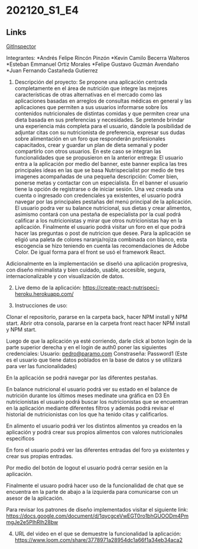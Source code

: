 # 202120_S1_E4

## Links
[GitInspector](https://isis3710-uniandes.github.io/202120_S1_E4/reports)

Integrantes:
*Andrés Felipe Rincón Pinzón
*Kevin Camilo Becerra Walteros
*Esteban Emmanuel Ortiz Morales
*Felipe Gustavo Guzmán Avendaño
*Juan Fernando Castañeda Gutierrez

1. Descripción del proyecto: Se propone una aplicación centrada completamente en el área de nutrición que integre las mejores características de otras alternativas en el mercado como las aplicaciones basadas en arreglos de consultas médicas en general y las aplicaciones que permiten a sus usuarios informarse sobre los contenidos nutricionales de distintas comidas y que permiten crear una dieta basada en sus preferencias y necesidades. Se pretende brindar una experiencia más completa para el usuario, dándole la posibilidad de adjuntar citas con su nutricionista de preferencia, expresar sus dudas sobre alimentación en un foro que responderán profesionales capacitados, crear y guardar un plan de dieta semanal y poder compartirlo con otros usuarios. En este caso se integran las funcionalidades que se propusieron en la anterior entrega: El usuario entra a la aplicación por medio del banner, este banner explica las tres principales ideas en las que se basa Nutrispecialist por medio de tres imagenes acompañadas de una pequeña descripción: Comer bien, ponerse metas y contactar con un especialista. En el banner el usuario tiene la opción de registrarse o de iniciar sesión. Una vez creada una cuenta o ingresado con credenciales ya existentes, el usuario podrá navegar por las principales pestañas del menú principal de la aplicación. El usuario podra ver su balance nutricional, sus dietas y crear alimentos, asimismo contará con una pestaña de especialista por la cual podrá calificar a los nutricionistas y mirar que otros nutricionistas hay en la aplicación. Finalmente el usuario podrá visitar un foro en el que podrá hacer las preguntas o post de nutricion que desee. Para la aplicación se eligió una paleta de colores naranja/rojiza combinada con blanco, esta escogencia se hizo teniendo en cuenta las recomendaciones de Adobe Color. De igual forma para el front se usó el framework React. 

Adicionalmente en la implementación se diseñó una aplicación progresiva, con diseño minimalista y bien cuidado, usable, accesible, segura, internacionalizable y con visualización de datos.

2. Live demo de la aplicación: https://create-react-nutrispeci-heroku.herokuapp.com/

3. Instrucciones de uso: 

Clonar el repositorio, pararse en la carpeta back, hacer NPM install y NPM start. Abrir otra consola, pararse en la carpeta front react hacer NPM install y NPM start.

Luego de que la aplicación ya esté corriendo, darle click al boton login de la parte superior derecha y en el login de auth0 poner las siguientes credenciales: 
Usuario: pedro@paramo.com 
Constraseña: Password1 
(Este es el usuario que tiene datos poblados en la base de datos y se utilizará para ver las funcionalidades)

En la aplicación se podrá navegar por las diferentes pestañas. 

En balance nutricional el usuario podrá ver su estado en el balance de nutrición durante los últimos meses medinate una gráfica en D3
En nutricionistas el usuario podrá buscar los nutricionistas que se encuentran en la aplicación mediante diferentes filtros y además podrá revisar el historial de nutricionistas con los que ha tenido citas y calificarlos.

En alimento el usuario podrá ver los distintos alimentos ya creados en la aplicación y podrá crear sus propios alimentos con valores nutricionales especificos

En foro el usuario podrá ver las diferentes entradas del foro ya existentes y crear sus propias entradas.

Por medio del botón de logout el usuario podrá cerrar sesión en la aplicación.

Finalmente el usuaro podrá hacer uso de la funcionalidad de chat que se encuentra en la parte de abajo a la izquierda para comunicarse con un asesor de la aplicación.

Para revisar los patrones de diseño implementados visitar el siguiente link: https://docs.google.com/document/d/1qycgceVwEGT0ro1bhGUOODm4PmmgJe2e5PlhRlh28bw

4. URL del video en el que se demuestre la funcionalidad la aplicación: https://www.loom.com/share/3778971a28954dc1a66f1a34eb34aca2
